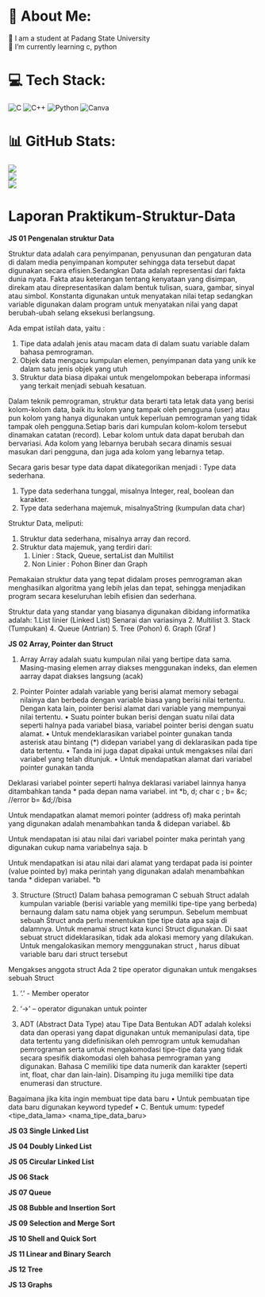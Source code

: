 # 💫 About Me:
🔭 I am a student at Padang State University<br>🌱 I’m currently learning c, python


# 💻 Tech Stack:
![C](https://img.shields.io/badge/c-%2300599C.svg?style=flat&logo=c&logoColor=white) ![C++](https://img.shields.io/badge/c++-%2300599C.svg?style=flat&logo=c%2B%2B&logoColor=white) ![Python](https://img.shields.io/badge/python-3670A0?style=flat&logo=python&logoColor=ffdd54) ![Canva](https://img.shields.io/badge/Canva-%2300C4CC.svg?style=flat&logo=Canva&logoColor=white)
# 📊 GitHub Stats:
![](https://github-readme-stats.vercel.app/api?username=makbarfauzan&theme=material-palenight&hide_border=true&include_all_commits=false&count_private=false)<br/>
![](https://github-readme-streak-stats.herokuapp.com/?user=makbarfauzan&theme=material-palenight&hide_border=true)<br/>
![](https://github-readme-stats.vercel.app/api/top-langs/?username=makbarfauzan&theme=material-palenight&hide_border=true&include_all_commits=false&count_private=false&layout=compact)


<!-- Proudly created with GPRM ( https://gprm.itsvg.in ) -->

# Laporan Praktikum-Struktur-Data
**JS 01 Pengenalan struktur Data**

Struktur data adalah cara penyimpanan, penyusunan dan pengaturan data di dalam media penyimpanan komputer sehingga data tersebut dapat digunakan secara efisien.Sedangkan Data
adalah representasi dari fakta dunia nyata. Fakta atau keterangan tentang kenyataan yang disimpan, direkam atau direpresentasikan dalam bentuk tulisan, suara, gambar, sinyal atau simbol. Konstanta digunakan untuk menyatakan nilai tetap sedangkan variable digunakan dalam program untuk menyatakan nilai yang dapat berubah-ubah selang eksekusi berlangsung.

Ada empat istilah data, yaitu :
1. Tipe data adalah jenis atau macam data di dalam suatu variable dalam bahasa pemrograman.
2. Objek data mengacu kumpulan elemen, penyimpanan data yang unik ke dalam satu jenis objek yang utuh
3. Struktur data biasa dipakai untuk mengelompokan beberapa informasi yang terkait menjadi sebuah kesatuan.

Dalam teknik pemrograman, struktur data berarti tata letak data yang berisi kolom-kolom data, baik itu kolom yang tampak oleh pengguna (user) atau pun kolom yang hanya digunakan untuk keperluan pemrograman yang tidak tampak oleh pengguna.Setiap baris dari kumpulan kolom-kolom tersebut dinamakan catatan (record). Lebar kolom untuk data dapat berubah dan bervariasi. Ada kolom yang lebarnya berubah secara dinamis sesuai masukan dari pengguna, dan juga ada kolom yang lebarnya tetap.

Secara garis besar type data dapat dikategorikan menjadi :
Type data sederhana.
1. Type data sederhana tunggal, misalnya Integer, real, boolean dan karakter.
2. Type data sederhana majemuk, misalnyaString (kumpulan data char)
   
Struktur Data, meliputi:
1. Struktur data sederhana, misalnya array dan record.
2. Struktur data majemuk, yang terdiri dari:
   1. Linier : Stack, Queue, sertaList dan Multilist
   2. Non Linier : Pohon Biner dan Graph
   
Pemakaian struktur data yang tepat didalam proses pemrograman akan menghasilkan algoritma yang lebih jelas dan tepat, sehingga menjadikan program secara keseluruhan lebih efisien dan sederhana.

Struktur data yang standar yang biasanya digunakan dibidang informatika adalah:
1.List linier (Linked List) Senarai dan variasinya
2. Multilist
3. Stack (Tumpukan)
4. Queue (Antrian)
5. Tree (Pohon)
6. Graph (Graf )

**JS 02 Array, Pointer dan Struct**

1. Array
Array adalah suatu kumpulan nilai yang bertipe data sama. Masing-masing elemen array diakses menggunakan indeks, dan elemen aarray dapat diakses langsung (acak)

2. Pointer
Pointer adalah variable yang berisi alamat memory sebagai nilainya dan berbeda dengan variable biasa yang berisi nilai tertentu. Dengan kata lain, pointer berisi
alamat dari variable yang mempunyai nilai tertentu.
• Suatu pointer bukan berisi dengan suatu nilai data seperti halnya pada variabel biasa, variabel pointer berisi dengan suatu alamat.
• Untuk mendeklarasikan variabel pointer gunakan tanda asterisk atau bintang (*) didepan variabel yang di deklarasikan pada tipe data tertentu.
• Tanda ini juga dapat dipakai untuk mengakses nilai dari variabel yang telah ditunjuk.
• Untuk mendapatkan alamat dari variabel pointer gunakan tanda

Deklarasi variabel pointer seperti halnya deklarasi variabel lainnya hanya
ditambahkan tanda * pada depan nama variabel.
int *b, d;
char c ;
b= &c; //error
b= &d;//bisa

Untuk mendapatkan alamat memori pointer (address of) maka perintah yang digunakan adalah menambahkan tanda & didepan variabel.
&b

Untuk mendapatan isi atau nilai dari variabel pointer maka perintah yang digunakan cukup nama variabelnya saja.
b

Untuk mendapatkan isi atau nilai dari alamat yang terdapat pada isi pointer (value pointed by) maka perintah yang digunakan adalah menambahkan tanda * didepan variabel.
*b

3. Structure (Struct)
Dalam bahasa pemograman C sebuah Struct adalah kumpulan variable (berisi variable yang memiliki tipe-tipe yang berbeda) bernaung dalam satu nama objek yang serumpun. Sebelum membuat sebuah Struct anda perlu menentukan tipe tipe data apa saja di dalamnya. Untuk menamai struct kata kunci Struct digunakan.
Di saat sebuat struct dideklarasikan, tidak ada alokasi memory yang dilakukan. Untuk mengalokasikan memory menggunakan struct , harus dibuat variable baru dari struct tersebut

Mengakses anggota struct
Ada 2 tipe operator digunakan untuk mengakses sebuah Struct
1. ‘.’ - Member operator
2. ‘->’ – operator digunakan untuk pointer

4. ADT (Abstract Data Type) atau Tipe Data Bentukan
ADT adalah koleksi data dan operasi yang dapat digunakan untuk memanipulasi data, tipe data tertentu yang didefinisikan oleh pemrogram untuk kemudahan pemrograman serta untuk mengakomodasi tipe-tipe data yang tidak secara spesifik diakomodasi oleh bahasa pemrograman yang digunakan. Bahasa C memiliki tipe data numerik dan karakter (seperti int, float, char dan lain-lain). Disamping itu juga memiliki tipe data enumerasi dan structure.

Bagaimana jika kita ingin membuat tipe data baru
• Untuk pembuatan tipe data baru digunakan keyword typedef
• C. Bentuk umum:
 typedef <tipe_data_lama> <nama_tipe_data_baru>
 
**JS 03 Single Linked List**

**JS 04 Doubly Linked List**

**JS 05 Circular Linked List**

**JS 06 Stack**

**JS 07 Queue**

**JS 08 Bubble and Insertion Sort**

**JS 09 Selection and Merge Sort**

**JS 10 Shell and Quick Sort**

**JS 11 Linear and Binary Search**

**JS 12 Tree**

**JS 13 Graphs**

